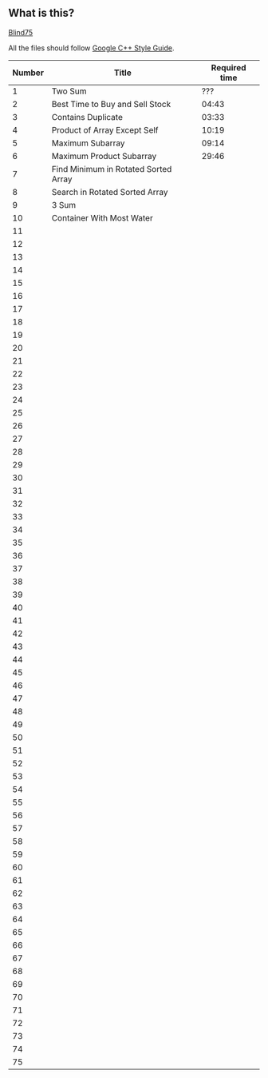 ## What is this?
[Blind75](https://leetcode.com/discuss/general-discussion/460599/blind-75-leetcode-questions)

All the files should follow [Google C++ Style Guide](https://ttsuki.github.io/styleguide/cppguide.ja.html).

| Number | Title | Required time |
| ---- | ---- | ---- |
| 1 | Two Sum | ??? |
| 2 | Best Time to Buy and Sell Stock | 04:43 |
| 3 | Contains Duplicate | 03:33 |
| 4 | Product of Array Except Self | 10:19 |
| 5 | Maximum Subarray | 09:14 |
| 6 | Maximum Product Subarray | 29:46 |
| 7 | Find Minimum in Rotated Sorted Array |  |
| 8 | Search in Rotated Sorted Array |  |
| 9 | 3 Sum |  |
| 10 | Container With Most Water |  |
| 11 |  |  |
| 12 |  |  |
| 13 |  |  |
| 14 |  |  |
| 15 |  |  |
| 16 |  |  |
| 17 |  |  |
| 18 |  |  |
| 19 |  |  |
| 20 |  |  |
| 21 |  |  |
| 22 |  |  |
| 23 |  |  |
| 24 |  |  |
| 25 |  |  |
| 26 |  |  |
| 27 |  |  |
| 28 |  |  |
| 29 |  |  |
| 30 |  |  |
| 31 |  |  |
| 32 |  |  |
| 33 |  |  |
| 34 |  |  |
| 35 |  |  |
| 36 |  |  |
| 37 |  |  |
| 38 |  |  |
| 39 |  |  |
| 40 |  |  |
| 41 |  |  |
| 42 |  |  |
| 43 |  |  |
| 44 |  |  |
| 45 |  |  |
| 46 |  |  |
| 47 |  |  |
| 48 |  |  |
| 49 |  |  |
| 50 |  |  |
| 51 |  |  |
| 52 |  |  |
| 53 |  |  |
| 54 |  |  |
| 55 |  |  |
| 56 |  |  |
| 57 |  |  |
| 58 |  |  |
| 59 |  |  |
| 60 |  |  |
| 61 |  |  |
| 62 |  |  |
| 63 |  |  |
| 64 |  |  |
| 65 |  |  |
| 66 |  |  |
| 67 |  |  |
| 68 |  |  |
| 69 |  |  |
| 70 |  |  |
| 71 |  |  |
| 72 |  |  |
| 73 |  |  |
| 74 |  |  |
| 75 |  |  |
